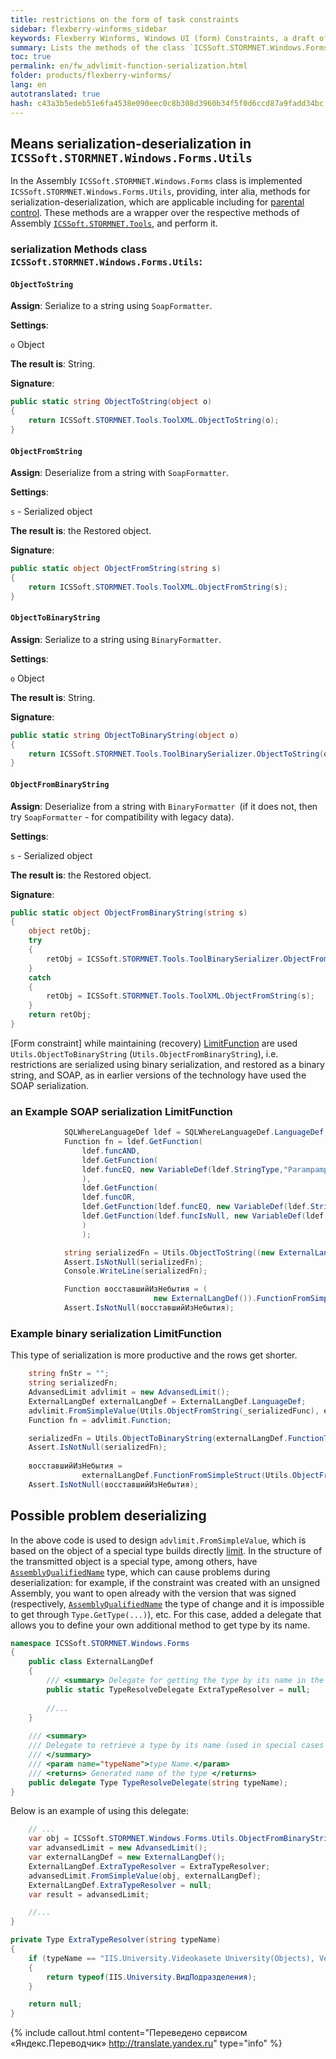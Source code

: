 ```yaml
--- 
title: restrictions on the form of task constraints 
sidebar: flexberry-winforms_sidebar 
keywords: Flexberry Winforms, Windows UI (form) Constraints, a draft of the article 
summary: Lists the methods of the class `ICSSoft.STORMNET.Windows.Forms.Utils` for serialization-десериализации; specified which ones are used for the limit function, given примеры; described problem deserializing limitations when using signed and unsigned assemblies, the approach to the solution 
toc: true 
permalink: en/fw_advlimit-function-serialization.html 
folder: products/flexberry-winforms/ 
lang: en 
autotranslated: true 
hash: c43a3b5edeb51e6fa4538e090eec0c8b308d3960b34f5f0d6ccd87a9fadd34bc 
--- 
```


## Means serialization-deserialization in `ICSSoft.STORMNET.Windows.Forms.Utils` 
In the Assembly `ICSSoft.STORMNET.Windows.Forms` class is implemented `ICSSoft.STORMNET.Windows.Forms.Utils`, providing, inter alia, methods for serialization-deserialization, which are applicable including for [parental control](fo_limit-function.html). These methods are a wrapper over the respective methods of Assembly [`ICSSoft.STORMNET.Tools`](fo_ics-soft-stormnet-tools.html), and perform it. 

### serialization Methods class `ICSSoft.STORMNET.Windows.Forms.Utils`: 

#### `ObjectToString` 

__Assign__: Serialize to a string using `SoapFormatter`. 

__Settings__: 

`o` Object 

__The result is__: String. 

__Signature__: 

```csharp
public static string ObjectToString(object o)
{
	return ICSSoft.STORMNET.Tools.ToolXML.ObjectToString(o);
}
``` 

#### `ObjectFromString` 

__Assign__: Deserialize from a string with `SoapFormatter`. 

__Settings__: 

`s` - Serialized object 

__The result is__: the Restored object. 

__Signature__: 

```csharp
public static object ObjectFromString(string s)
{
	return ICSSoft.STORMNET.Tools.ToolXML.ObjectFromString(s);
}
``` 

#### `ObjectToBinaryString` 
__Assign__: Serialize to a string using `BinaryFormatter`. 

__Settings__: 

`o` Object 

__The result is__: String. 

__Signature__: 

```csharp
public static string ObjectToBinaryString(object o)
{
    return ICSSoft.STORMNET.Tools.ToolBinarySerializer.ObjectToString(o);
}
``` 

#### `ObjectFromBinaryString` 
__Assign__: Deserialize from a string with `BinaryFormatter `(if it does not, then try `SoapFormatter` - for compatibility with legacy data). 

__Settings__: 

`s` - Serialized object 

__The result is__: the Restored object. 

__Signature__: 

```csharp
public static object ObjectFromBinaryString(string s)
{
    object retObj;
    try
    {
        retObj = ICSSoft.STORMNET.Tools.ToolBinarySerializer.ObjectFromString(s);
    }
    catch
    {
        retObj = ICSSoft.STORMNET.Tools.ToolXML.ObjectFromString(s);
    }
    return retObj;
}
``` 


[Form constraint] while maintaining (recovery) [LimitFunction](fw_limitation-editform.html) are used `Utils.ObjectToBinaryString` (`Utils.ObjectFromBinaryString`), i.e. restrictions are serialized using binary serialization, and restored as a binary string, and SOAP, as in earlier versions of the technology have used the SOAP serialization.

### an Example SOAP serialization LimitFunction 

```csharp
            SQLWhereLanguageDef ldef = SQLWhereLanguageDef.LanguageDef;
            Function fn = ldef.GetFunction(
                ldef.funcAND,
                ldef.GetFunction(
                ldef.funcEQ, new VariableDef(ldef.StringType,"Parampampam"), "who goes to visit in the morning"
                ),
                ldef.GetFunction(
                ldef.funcOR,
                ldef.GetFunction(ldef.funcEQ, new VariableDef(ldef.StringType, "Compositepicture"), Environment.UserName),
                ldef.GetFunction(ldef.funcIsNull, new VariableDef(ldef.StringType, "Nationair"))
                )
                );

            string serializedFn = Utils.ObjectToString((new ExternalLangDef()).FunctionToSimpleStruct(fn));
            Assert.IsNotNull(serializedFn);
            Console.WriteLine(serializedFn);

            Function восставшийИзНебытия = (
                                new ExternalLangDef()).FunctionFromSimpleStruct(Utils.ObjectFromString(serializedFn));
            Assert.IsNotNull(восставшийИзНебытия);
``` 

### Example binary serialization LimitFunction 
This type of serialization is more productive and the rows get shorter. 

```csharp
    string fnStr = "";
    string serializedFn;
    AdvansedLimit advlimit = new AdvansedLimit();
    ExternalLangDef externalLangDef = ExternalLangDef.LanguageDef;
    advlimit.FromSimpleValue(Utils.ObjectFromString(_serializedFunc), externalLangDef);
    Function fn = advlimit.Function;

    serializedFn = Utils.ObjectToBinaryString(externalLangDef.FunctionToSimpleStruct(fn));
    Assert.IsNotNull(serializedFn);
    
    восставшийИзНебытия =
                externalLangDef.FunctionFromSimpleStruct(Utils.ObjectFromBinaryString(serializedFn));        
    Assert.IsNotNull(восставшийИзНебытия);
``` 

## Possible problem deserializing 
In the above code is used to design `advlimit.FromSimpleValue`, which is based on the object of a special type builds directly [limit](fo_limit-function.html). In the structure of the transmitted object is a special type, among others, have [`AssemblyQualifiedName`](http://msdn.microsoft.com/ru-ru/library/system.type.assemblyqualifiedname.aspx) type, which can cause problems during deserialization: for example, if the constraint was created with an unsigned Assembly, you want to open already with the version that was signed (respectively, [`AssemblyQualifiedName`](http://msdn.microsoft.com/ru-ru/library/system.type.assemblyqualifiedname.aspx) the type of change and it is impossible to get through `Type.GetType(...)`), etc. For this case, added a delegate that allows you to define your own additional method to get type by its name. 

```csharp
namespace ICSSoft.STORMNET.Windows.Forms
{
    public class ExternalLangDef
    {
        /// <summary> Delegate for getting the type by its name in the method SimpleValueToDataObject </summary> 
        public static TypeResolveDelegate ExtraTypeResolver = null;
		
		//... 
	}
	
	/// <summary> 
	/// Delegate to retrieve a type by its name (used in special cases when the standard methods somehow) 
	/// </summary> 
	/// <param name="typeName">type Name.</param> 
	/// <returns> Generated name of the type </returns> 
	public delegate Type TypeResolveDelegate(string typeName);
}
``` 

Below is an example of using this delegate: 
```csharp
	// ... 
	var obj = ICSSoft.STORMNET.Windows.Forms.Utils.ObjectFromBinaryString(data);
	var advansedLimit = new AdvansedLimit();
	var externalLangDef = new ExternalLangDef();
	ExternalLangDef.ExtraTypeResolver = ExtraTypeResolver;
	advansedLimit.FromSimpleValue(obj, externalLangDef);
	ExternalLangDef.ExtraTypeResolver = null;
	var result = advansedLimit;

	//... 
}

private Type ExtraTypeResolver(string typeName)
{
	if (typeName == "IIS.University.Videokasete University(Objects), Version=1.0.0.1, Culture=neutral, PublicKeyToken=null")
	{
		return typeof(IIS.University.ВидПодразделения);
	}

	return null;
}
```


{% include callout.html content="Переведено сервисом «Яндекс.Переводчик» <http://translate.yandex.ru>" type="info" %}